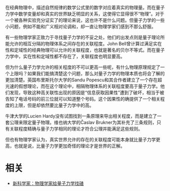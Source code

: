 在经典物理中，描述自然规律的数学公式里的数字对应着真实的物理量。而在量子力学中数学变量却和真实的世界缺乏明显的关系，这使得它显得很不“物理”。对于一个被各种实验充分证实了的理论来说，这也许不是什么问题。但量子力学的一些小问题，例如不能和广义相对论调和，却一直让物理学家们感到不那么舒服。

有一些物理学家正致力于寻找量子力学的不妥之处，他们的出发点则是量子理论所能允许的相互分隔的物理体系之间存在的关联程度。John Bell曾计算过满足实在性和定域性的经典物理可以允许的关联程度，也就是著名的贝尔不等式。而在量子力学中，实在性和定域性都不存在了，关联程度也明显要高。

但为什么量子力学允许的相关程度的不可以更高一些呢，有什么物理原理规定了一个上限吗？如果我们能搞清楚这个问题，那么对量子力学的物理本质也将会了解的更加清楚。英国布里斯托尔大学的Sandu Popescu和其合作者建立了一个存在超光速的假想理论，而在这个理论中，相隔物理体系的关联程度要高于量子力学。他们发现，导致这种高关联性出现的原因是“信息获取因果性”遭到了破坏，相当于被告知了电话号码的前三位就可以知道整个号码。这个因果性的确提供了一个相关程度的上限，但是却依然要比量子力学中的高。

牛津大学的Lucien Hardy没有试图找到一条原理来导出相关程度，而是建立了一套公理来限定量子物理。维也纳大学的Časlav Brukner为其补充了三条规则，只有关联程度精确与量子力学相同的理论才符合公理并能满足这些规则。

但也有物理学家认为，真实世界允许的存在的关联程度可能本身就比量子力学更高，也就是说，比量子力学更加奇怪的理论才是世界的正解。


# 相关

- [新科学家：物理学家给量子力学找碴](https://www.guokr.com/article/229)